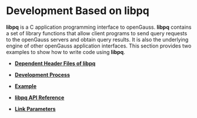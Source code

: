 # Development Based on libpq<a name="EN-US_TOPIC_0289900740"></a>

**libpq**  is a C application programming interface to openGauss.  **libpq**  contains a set of library functions that allow client programs to send query requests to the openGauss servers and obtain query results. It is also the underlying engine of other openGauss application interfaces. This section provides two examples to show how to write code using  **libpq**.

-   **[Dependent Header Files of libpq](dependent-header-files-of-libpq.md)**  

-   **[Development Process](development-process-2.md)**  

-   **[Example](example.md)**  

-   **[libpq API Reference](libpq-api-reference.md)**  

-   **[Link Parameters](link-parameters.md)**  


